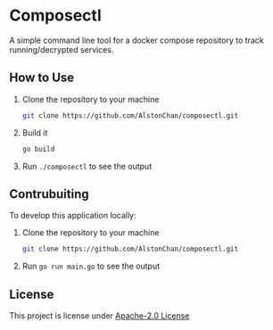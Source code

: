 # Composectl

A simple command line tool for a docker compose repository to track running/decrypted services.

## How to Use

1. Clone the repository to your machine

    ```bash
    git clone https://github.com/AlstonChan/composectl.git
    ```

2. Build it

    ```bash
    go build
    ```

3. Run `./composectl` to see the output

## Contrubuiting

To develop this application locally:

1. Clone the repository to your machine

    ```bash
    git clone https://github.com/AlstonChan/composectl.git
    ```

2. Run `go run main.go` to see the output

## License

This project is license under [Apache-2.0 License](./LICENSE)